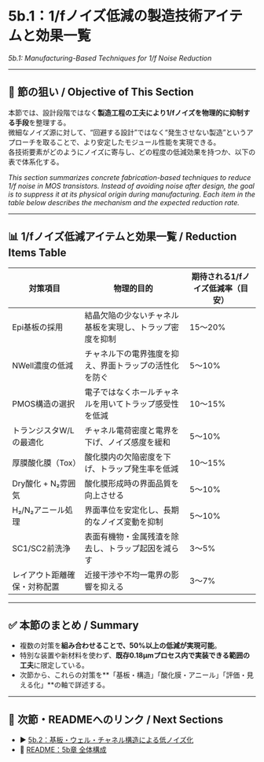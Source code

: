 # 5b.1：1/fノイズ低減の製造技術アイテムと効果一覧  
*5b.1: Manufacturing-Based Techniques for 1/f Noise Reduction*

---

## 🎯 節の狙い / Objective of This Section

本節では、設計段階ではなく**製造工程の工夫により1/fノイズを物理的に抑制する手段**を整理する。  
微細なノイズ源に対して、“回避する設計”ではなく“発生させない製造”というアプローチを取ることで、より安定したモジュール性能を実現できる。  
各技術要素がどのようにノイズに寄与し、どの程度の低減効果を持つか、以下の表で体系化する。

*This section summarizes concrete fabrication-based techniques to reduce 1/f noise in MOS transistors. Instead of avoiding noise after design, the goal is to suppress it at its physical origin during manufacturing. Each item in the table below describes the mechanism and the expected reduction rate.*

---

## 📊 1/fノイズ低減アイテムと効果一覧 / Reduction Items Table

| 対策項目 | 物理的目的 | 期待される1/fノイズ低減率（目安） |
|----------|------------|--------------------------------|
| Epi基板の採用 | 結晶欠陥の少ないチャネル基板を実現し、トラップ密度を抑制 | 15〜20% |
| NWell濃度の低減 | チャネル下の電界強度を抑え、界面トラップの活性化を防ぐ | 5〜10% |
| PMOS構造の選択 | 電子ではなくホールチャネルを用いてトラップ感受性を低減 | 10〜15% |
| トランジスタW/Lの最適化 | チャネル電荷密度と電界を下げ、ノイズ感度を緩和 | 5〜10% |
| 厚膜酸化膜（Tox） | 酸化膜内の欠陥密度を下げ、トラップ発生率を低減 | 10〜15% |
| Dry酸化 + N₂雰囲気 | 酸化膜形成時の界面品質を向上させる | 5〜10% |
| H₂/N₂アニール処理 | 界面準位を安定化し、長期的なノイズ変動を抑制 | 5〜10% |
| SC1/SC2前洗浄 | 表面有機物・金属残渣を除去し、トラップ起因を減らす | 3〜5% |
| レイアウト距離確保・対称配置 | 近接干渉や不均一電界の影響を抑える | 3〜7% |

---

## ✅ 本節のまとめ / Summary

- 複数の対策を**組み合わせることで、50%以上の低減が実現可能**。
- 特別な装置や新材料を使わず、**既存0.18μmプロセス内で実装できる範囲の工夫**に限定している。
- 次節から、これらの対策を**「基板・構造」「酸化膜・アニール」「評価・見える化」**の軸で詳述する。

---

## 🔗 次節・READMEへのリンク / Next Sections

- ▶️ [5b.2：基板・ウェル・チャネル構造による低ノイズ化](5b_2_structure_and_well_engineering.md)
- 📘 [README：5b章 全体構成](README.md)
